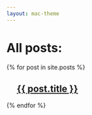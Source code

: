 ```yaml
---
layout: mac-theme
---
```


# All posts:




{% for post in site.posts %}
<ul>
    <!-- <h2><a href="{{ site.baseurl }}{{ post.url}}">{{ post.title }}</a></h2> -->
    <h2><a href="{{ post.url}}">{{ post.title }}</a></h2>
</ul>
{% endfor %}